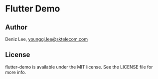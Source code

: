 # Flutter Demo

## Author

Deniz Lee, younggi.lee@sktelecom.com

## License

flutter-demo is available under the MIT license. See the LICENSE file for more info.
